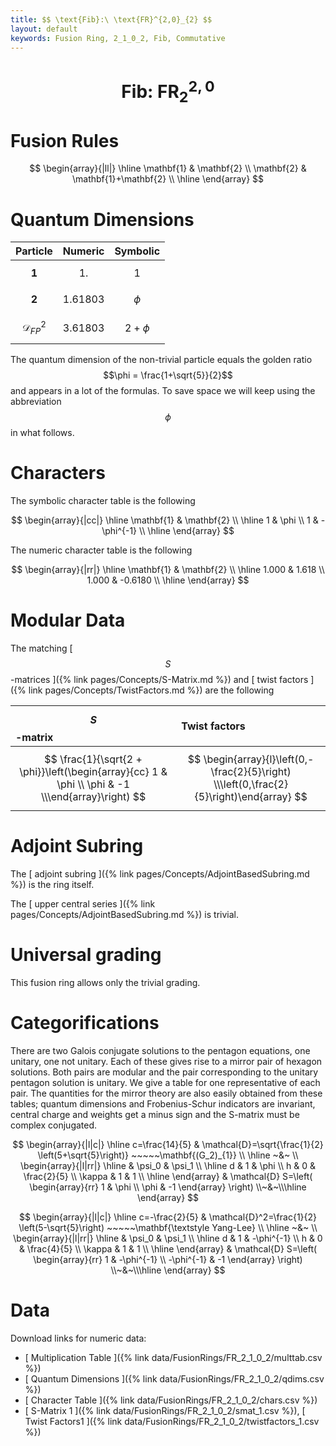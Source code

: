 ```yaml
---
title: $$ \text{Fib}:\ \text{FR}^{2,0}_{2} $$
layout: default
keywords: Fusion Ring, 2_1_0_2, Fib, Commutative
---
```

# $$ \text{Fib}:\ \text{FR}^{2,0}_{2} $$


# Fusion Rules

$$
\begin{array}{|ll|}
\hline
 \mathbf{1} & \mathbf{2} \\
 \mathbf{2} & \mathbf{1}+\mathbf{2} \\
\hline
\end{array}
$$

# Quantum Dimensions

| Particle | Numeric | Symbolic |
| :------ | :------ | :------ |
| $$ \mathbf{1} $$ | $$ 1. $$ | $$ 1 $$ |
| $$ \mathbf{2} $$ | $$ 1.61803 $$ | $$ \phi $$ |
| $$ \mathcal{D}_{FP}^2 $$ | $$ 3.61803 $$ | $$ 2 + \phi $$ |

The quantum dimension of the non-trivial particle equals the golden ratio $$\phi = \frac{1+\sqrt{5}}{2}$$ and appears in a lot of the formulas. To save space we will keep using the abbreviation $$\phi$$ in what follows. 

# Characters

The symbolic character table is the following

$$
\begin{array}{|cc|}
\hline
 \mathbf{1} & \mathbf{2} \\
\hline
 1 & \phi \\
 1 & -\phi^{-1} \\
\hline
\end{array}
$$

The numeric character table is the following

$$
\begin{array}{|rr|}
\hline
 \mathbf{1} & \mathbf{2} \\
\hline
 1.000 & 1.618 \\
 1.000 & -0.6180 \\
\hline
\end{array}
$$

# Modular Data

The matching [ $$ S $$-matrices ]({% link pages/Concepts/S-Matrix.md %}) and [ twist factors ]({% link pages/Concepts/TwistFactors.md %}) are the following

| $$ S $$-matrix | Twist factors |
| :------ | :------ |
| $$ \frac{1}{\sqrt{2 + \phi}}\left(\begin{array}{cc} 1 & \phi  \\ \phi  & -1 \\\end{array}\right) $$ | $$ \begin{array}{l}\left(0,-\frac{2}{5}\right) \\\left(0,\frac{2}{5}\right)\end{array} $$ |


# Adjoint Subring

The [ adjoint subring ]({% link pages/Concepts/AdjointBasedSubring.md %}) is the ring itself.

The [ upper central series ]({% link pages/Concepts/AdjointBasedSubring.md %}) is trivial.

# Universal grading

This fusion ring allows only the trivial grading.

# Categorifications
There are two Galois conjugate solutions to the pentagon equations, one unitary, one not unitary. 
Each of these gives rise to a mirror pair of hexagon solutions. 
Both pairs are modular and the pair corresponding to the unitary pentagon solution is unitary. We give a table for one representative of each pair. The quantities for the mirror theory are also easily obtained from these tables; quantum dimensions and Frobenius-Schur indicators are invariant, central charge and weights get a minus sign and the S-matrix must be complex conjugated.  


$$
\begin{array}{|l|c|}
\hline
c=\frac{14}{5}
&
\mathcal{D}=\sqrt{\frac{1}{2} \left(5+\sqrt{5}\right)} ~~~~~\mathbf{(G_2)_{1}}
\\ \hline ~&~ \\ 
\begin{array}{|l|rr|}
\hline
  & \psi_0 & \psi_1 \\ \hline
 d & 1 & \phi \\
 h & 0 & \frac{2}{5} \\
 \kappa  & 1 & 1
\\ \hline
\end{array}
&
\mathcal{D} S=\left(
      \begin{array}{rr}
       1 & \phi \\
       \phi & -1
      \end{array}
      \right)
\\~&~\\\hline 
\end{array} 
$$

$$
\begin{array}{|l|c|}
\hline
c=-\frac{2}{5}
&
\mathcal{D}^2=\frac{1}{2} \left(5-\sqrt{5}\right) ~~~~~\mathbf{\textstyle Yang-Lee}
\\ \hline ~&~ \\ 
\begin{array}{|l|rr|}
\hline
  & \psi_0 & \psi_1 \\ \hline
 d & 1 & -\phi^{-1} \\
 h & 0 & \frac{4}{5} \\
 \kappa  & 1 & 1
\\ \hline
\end{array}
&
\mathcal{D} S=\left(
      \begin{array}{rr}
       1 & -\phi^{-1} \\
       -\phi^{-1} & -1
      \end{array}
      \right)
\\~&~\\\hline 
\end{array} 
$$

# Data

Download links for numeric data:

* [ Multiplication Table ]({% link data/FusionRings/FR_2_1_0_2/multtab.csv %})
* [ Quantum Dimensions ]({% link data/FusionRings/FR_2_1_0_2/qdims.csv %})
* [ Character Table ]({% link data/FusionRings/FR_2_1_0_2/chars.csv %})
* [ S-Matrix 1 ]({% link data/FusionRings/FR_2_1_0_2/smat_1.csv %}), [ Twist Factors1 ]({% link data/FusionRings/FR_2_1_0_2/twistfactors_1.csv %})